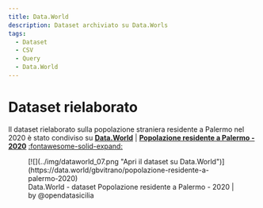 ```yaml
---
title: Data.World
description: Dataset archiviato su Data.Worls
tags:
  - Dataset
  - CSV
  - Query
  - Data.World
---
```


# Dataset rielaborato

Il dataset rielaborato sulla popolazione straniera residente a Palermo nel 2020 è stato condiviso su **[Data.World](https://data.world/gbvitrano/popolazione-residente-a-palermo-2020)** | **[Popolazione residente a Palermo - 2020](https://data.world/gbvitrano/popolazione-residente-a-palermo-2020)**  [:fontawesome-solid-expand:](https://data.world/gbvitrano/popolazione-residente-a-palermo-2020 "Apri a schermo intero")

<figure markdown>
[![](../img/dataworld_07.png "Apri il dataset su Data.World")](https://data.world/gbvitrano/popolazione-residente-a-palermo-2020)
  <figcaption>Data.World - dataset Popolazione residente a Palermo - 2020 | by @opendatasicilia</figcaption>
</figure>
